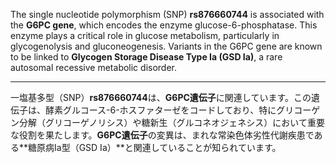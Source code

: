 The single nucleotide polymorphism (SNP) **rs876660744** is associated with the **G6PC gene**, which encodes the enzyme glucose-6-phosphatase. This enzyme plays a critical role in glucose metabolism, particularly in glycogenolysis and gluconeogenesis. Variants in the G6PC gene are known to be linked to **Glycogen Storage Disease Type Ia (GSD Ia)**, a rare autosomal recessive metabolic disorder.

---

一塩基多型（SNP）**rs876660744**は、**G6PC遺伝子**に関連しています。この遺伝子は、酵素グルコース-6-ホスファターゼをコードしており、特にグリコーゲン分解（グリコーゲノリシス）や糖新生（グルコネオジェネシス）において重要な役割を果たします。**G6PC遺伝子**の変異は、まれな常染色体劣性代謝疾患である**糖原病Ia型（GSD Ia）**と関連していることが知られています。